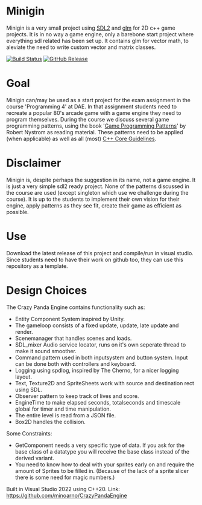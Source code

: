 # Minigin

Minigin is a very small project using [SDL2](https://www.libsdl.org/) and [glm](https://github.com/g-truc/glm) for 2D c++ game projects. It is in no way a game engine, only a barebone start project where everything sdl related has been set up. It contains glm for vector math, to aleviate the need to write custom vector and matrix classes.

[![Build Status](https://github.com/avadae/minigin/actions/workflows/msbuild.yml/badge.svg)](https://github.com/avadae/msbuild/actions)
[![GitHub Release](https://img.shields.io/github/v/release/avadae/minigin?logo=github&sort=semver)](https://github.com/avadae/minigin/releases/latest)

# Goal

Minigin can/may be used as a start project for the exam assignment in the course 'Programming 4' at DAE. In that assignment students need to recreate a popular 80's arcade game with a game engine they need to program themselves. During the course we discuss several game programming patterns, using the book '[Game Programming Patterns](https://gameprogrammingpatterns.com/)' by Robert Nystrom as reading material. These patterns need to be applied (when applicable) as well as all (most) [C++ Core Guidelines](https://isocpp.github.io/CppCoreGuidelines/CppCoreGuidelines).

# Disclaimer

Minigin is, despite perhaps the suggestion in its name, not a game engine. It is just a very simple sdl2 ready project. None of the patterns discussed in the course are used (except singleton which use we challenge during the course). It is up to the students to implement their own vision for their engine, apply patterns as they see fit, create their game as efficient as possible.

# Use

Download the latest release of this project and compile/run in visual studio. Since students need to have their work on github too, they can use this repository as a template.

# Design Choices

The Crazy Panda Engine contains functionality such as:
- Entity Component System inspired by Unity.
- The gameloop consists of a fixed update, update, late update and render.
- Scenemanager that handles scenes and loads.
- SDL_mixer Audio service locator, runs on it's own seperate thread to make it sound smoother.
- Command pattern used in both inputsystem and button system. Input can be done both with controllers and keyboard.
- Logging using spdlog, inspired by The Cherno, for a nicer logging layout.
- Text, Texture2D and SpriteSheets work with source and destination rect using SDL.
- Observer pattern to keep track of lives and score.
- EngineTime to make elapsed seconds, totalseconds and timescale global for timer and time manipulation.
- The entire level is read from a JSON file.
- Box2D handles the collision.

Some Constraints:
- GetComponent needs a very specific type of data. If you ask for the base class of a datatype you will receive the base class instead of the derived variant.
- You need to know how to deal with your sprites early on and require the amount of Sprites to be filled in. (Because of the lack of a sprite slicer there is some need for magic numbers.)

Built in Visual Studio 2022 using C++20.
Link: https://github.com/minoarno/CrazyPandaEngine
